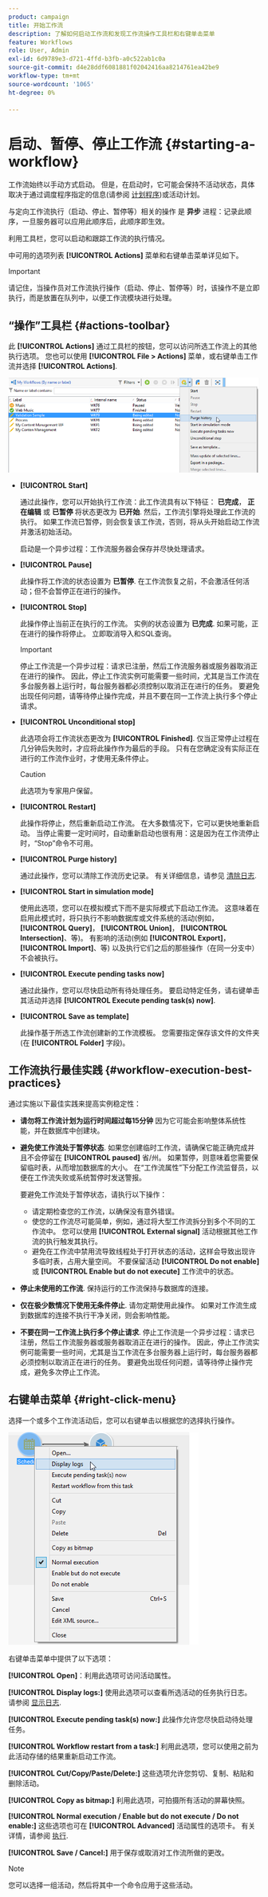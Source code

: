 ```yaml
---
product: campaign
title: 开始工作流
description: 了解如何启动工作流和发现工作流操作工具栏和右键单击菜单
feature: Workflows
role: User, Admin
exl-id: 6d9789e3-d721-4ffd-b3fb-a0c522ab1c0a
source-git-commit: d4e28ddf6081881f02042416aa8214761ea42be9
workflow-type: tm+mt
source-wordcount: '1065'
ht-degree: 0%

---
```


# 启动、暂停、停止工作流 {#starting-a-workflow}

工作流始终以手动方式启动。 但是，在启动时，它可能会保持不活动状态，具体取决于通过调度程序指定的信息(请参阅 [计划程序](scheduler.md))或活动计划。

与定向工作流执行（启动、停止、暂停等）相关的操作 是 **异步** 进程：记录此顺序，一旦服务器可以应用此顺序后，此顺序即生效。

利用工具栏，您可以启动和跟踪工作流的执行情况。

中可用的选项列表 **[!UICONTROL Actions]** 菜单和右键单击菜单详见如下。

>[!IMPORTANT]
>
>请记住，当操作员对工作流执行操作（启动、停止、暂停等）时，该操作不是立即执行，而是放置在队列中，以便工作流模块进行处理。

## “操作”工具栏 {#actions-toolbar}

此 **[!UICONTROL Actions]** 通过工具栏的按钮，您可以访问所选工作流上的其他执行选项。 您也可以使用 **[!UICONTROL File > Actions]** 菜单，或右键单击工作流并选择 **[!UICONTROL Actions]**.

![](assets/purge_historique.png)

* **[!UICONTROL Start]**

  通过此操作，您可以开始执行工作流：此工作流具有以下特征： **已完成**， **正在编辑** 或 **已暂停** 将状态更改为 **已开始**. 然后，工作流引擎将处理此工作流的执行。 如果工作流已暂停，则会恢复该工作流，否则，将从头开始启动工作流并激活初始活动。

  启动是一个异步过程：工作流服务器会保存并尽快处理请求。

* **[!UICONTROL Pause]**

  此操作将工作流的状态设置为 **已暂停**. 在工作流恢复之前，不会激活任何活动；但不会暂停正在进行的操作。

* **[!UICONTROL Stop]**

  此操作停止当前正在执行的工作流。 实例的状态设置为 **已完成**. 如果可能，正在进行的操作将停止。 立即取消导入和SQL查询。

  >[!IMPORTANT]
  >
  >停止工作流是一个异步过程：请求已注册，然后工作流服务器或服务器取消正在进行的操作。 因此，停止工作流实例可能需要一些时间，尤其是当工作流在多台服务器上运行时，每台服务器都必须控制以取消正在进行的任务。 要避免出现任何问题，请等待停止操作完成，并且不要在同一工作流上执行多个停止请求。

* **[!UICONTROL Unconditional stop]**

  此选项会将工作流状态更改为 **[!UICONTROL Finished]**. 仅当正常停止过程在几分钟后失败时，才应将此操作作为最后的手段。 只有在您确定没有实际正在进行的工作流作业时，才使用无条件停止。

  >[!CAUTION]
  >
  >此选项为专家用户保留。

* **[!UICONTROL Restart]**

  此操作将停止，然后重新启动工作流。 在大多数情况下，它可以更快地重新启动。 当停止需要一定时间时，自动重新启动也很有用：这是因为在工作流停止时，“Stop”命令不可用。

* **[!UICONTROL Purge history]**

  通过此操作，您可以清除工作流历史记录。 有关详细信息，请参见 [清除日志](monitor-workflow-execution.md#purging-the-logs).

* **[!UICONTROL Start in simulation mode]**

  使用此选项，您可以在模拟模式下而不是实际模式下启动工作流。 这意味着在启用此模式时，将只执行不影响数据库或文件系统的活动(例如， **[!UICONTROL Query]**， **[!UICONTROL Union]**， **[!UICONTROL Intersection]**、等)。 有影响的活动(例如 **[!UICONTROL Export]**， **[!UICONTROL Import]**、等) 以及执行它们之后的那些操作（在同一分支中）不会被执行。

* **[!UICONTROL Execute pending tasks now]**

  通过此操作，您可以尽快启动所有待处理任务。 要启动特定任务，请右键单击其活动并选择 **[!UICONTROL Execute pending task(s) now]**.


* **[!UICONTROL Save as template]**

  此操作基于所选工作流创建新的工作流模板。 您需要指定保存该文件的文件夹(在 **[!UICONTROL Folder]** 字段)。


## 工作流执行最佳实践 {#workflow-execution-best-practices}

通过实施以下最佳实践来提高实例稳定性：

* **请勿将工作流计划为运行时间超过每15分钟** 因为它可能会影响整体系统性能，并在数据库中创建块。

* **避免使工作流处于暂停状态**. 如果您创建临时工作流，请确保它能正确完成并且不会停留在 **[!UICONTROL paused]** 省/州。 如果暂停，则意味着您需要保留临时表，从而增加数据库的大小。 在“工作流属性”下分配工作流监督员，以便在工作流失败或系统暂停时发送警报。

  要避免工作流处于暂停状态，请执行以下操作：

   * 请定期检查您的工作流，以确保没有意外错误。
   * 使您的工作流尽可能简单，例如，通过将大型工作流拆分到多个不同的工作流中。 您可以使用 **[!UICONTROL External signal]** 活动根据其他工作流的执行触发其执行。
   * 避免在工作流中禁用流导致线程处于打开状态的活动，这样会导致出现许多临时表，占用大量空间。 不要保留活动 **[!UICONTROL Do not enable]** 或 **[!UICONTROL Enable but do not execute]** 工作流中的状态。

* **停止未使用的工作流**. 保持运行的工作流保持与数据库的连接。

* **仅在极少数情况下使用无条件停止**. 请勿定期使用此操作。 如果对工作流生成到数据库的连接不执行干净关闭，则会影响性能。

* **不要在同一工作流上执行多个停止请求**. 停止工作流是一个异步过程：请求已注册，然后工作流服务器或服务器取消正在进行的操作。 因此，停止工作流实例可能需要一些时间，尤其是当工作流在多台服务器上运行时，每台服务器都必须控制以取消正在进行的任务。 要避免出现任何问题，请等待停止操作完成，避免多次停止工作流。

## 右键单击菜单 {#right-click-menu}

选择一个或多个工作流活动后，您可以右键单击以根据您的选择执行操作。

![](assets/contextual_menu.png)

右键单击菜单中提供了以下选项：

**[!UICONTROL Open]**：利用此选项可访问活动属性。

**[!UICONTROL Display logs:]** 使用此选项可以查看所选活动的任务执行日志。 请参阅 [显示日志](monitor-workflow-execution.md#displaying-logs).

**[!UICONTROL Execute pending task(s) now:]** 此操作允许您尽快启动待处理任务。

**[!UICONTROL Workflow restart from a task:]** 利用此选项，您可以使用之前为此活动存储的结果重新启动工作流。

**[!UICONTROL Cut/Copy/Paste/Delete:]** 这些选项允许您剪切、复制、粘贴和删除活动。

**[!UICONTROL Copy as bitmap:]** 利用此选项，可拍摄所有活动的屏幕快照。

**[!UICONTROL Normal execution / Enable but do not execute / Do not enable:]** 这些选项也可在 **[!UICONTROL Advanced]** 活动属性的选项卡。 有关详情，请参阅 [执行](advanced-parameters.md#execution).

**[!UICONTROL Save / Cancel:]** 用于保存或取消对工作流所做的更改。

>[!NOTE]
>
>您可以选择一组活动，然后将其中一个命令应用于这些活动。

